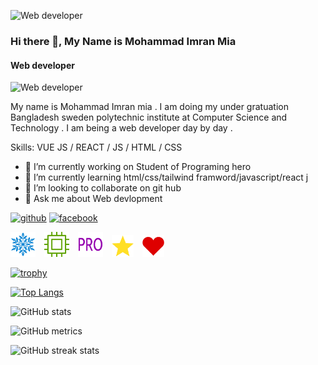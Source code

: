 ![ Web developer ](https://i.ibb.co/zxDsrfC/imran.jpg)
### Hi there 👋, My Name is Mohammad Imran Mia
####  Web developer 
![ Web developer ](https://i.ibb.co/zxDsrfC/imran.jpg)

My name is Mohammad Imran mia . I am doing my under gratuation Bangladesh sweden polytechnic institute at Computer Science and Technology . I am being a web developer day by day . 

Skills: VUE JS / REACT / JS / HTML / CSS

- 🔭 I’m currently working on Student of Programing hero 
- 🌱 I’m currently learning html/css/tailwind framword/javascript/react j 
- 👯 I’m looking to collaborate on git hub 
- 💬 Ask me about Web devlopment 


[<img src='https://cdn.jsdelivr.net/npm/simple-icons@3.0.1/icons/github.svg' alt='github' height='40'>](https://github.com/https://github.com/Mohammad-imran75)  [<img src='https://cdn.jsdelivr.net/npm/simple-icons@3.0.1/icons/facebook.svg' alt='facebook' height='40'>](https://www.facebook.com/https://www.facebook.com/)  

<a href='https://archiveprogram.github.com/'><img src='https://raw.githubusercontent.com/acervenky/animated-github-badges/master/assets/acbadge.gif' width='40' height='40'></a> <a href='https://docs.github.com/en/developers'><img src='https://raw.githubusercontent.com/acervenky/animated-github-badges/master/assets/devbadge.gif' width='40' height='40'></a> <a href='https://github.com/pricing'><img src='https://raw.githubusercontent.com/acervenky/animated-github-badges/master/assets/pro.gif' width='40' height='40'></a> <a href='https://stars.github.com/'><img src='https://raw.githubusercontent.com/acervenky/animated-github-badges/master/assets/starbadge.gif' width='35' height='35'></a> <a href='https://docs.github.com/en/github/supporting-the-open-source-community-with-github-sponsors'><img src='https://raw.githubusercontent.com/acervenky/animated-github-badges/master/assets/sponsorbadge.gif' width='35' height='35'></a> 

[![trophy](https://github-profile-trophy.vercel.app/?username=https://github.com/Mohammad-imran75)](https://github.com/ryo-ma/github-profile-trophy)

[![Top Langs](https://github-readme-stats.vercel.app/api/top-langs/?username=https://github.com/Mohammad-imran75)](https://github.com/anuraghazra/github-readme-stats)

![GitHub stats](https://github-readme-stats.vercel.app/api?username=https://github.com/Mohammad-imran75&show_icons=true&count_private=true)  

![GitHub metrics](https://metrics.lecoq.io/https://github.com/Mohammad-imran75)  

![GitHub streak stats](https://streak-stats.demolab.com/?user=https://github.com/Mohammad-imran75)  

